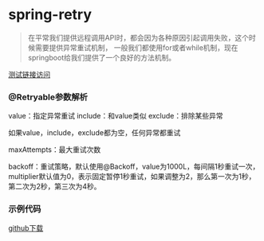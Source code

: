 # spring-retry

> 在平常我们提供远程调用API时，都会因为各种原因引起调用失败，这个时候需要提供异常重试机制，
一般我们都使用for或者while机制，现在springboot给我们提供了一个良好的方法机制。

[测试链接访问](http://127.0.0.1:8080/test)

### @Retryable参数解析

value：指定异常重试
include：和value类似
exclude：排除某些异常

如果value，include，exclude都为空，任何异常都重试

maxAttempts：最大重试次数

backoff：重试策略，默认使用@Backoff，value为1000L，每间隔1秒重试一次，
multiplier默认值为0，表示固定暂停1秒重试，如果调整为2，那么第一次为1秒，第二次为2秒，第三次为4秒。

### 示例代码

[github下载](https://github.com/zheng-zy/learn-spring-cloud)